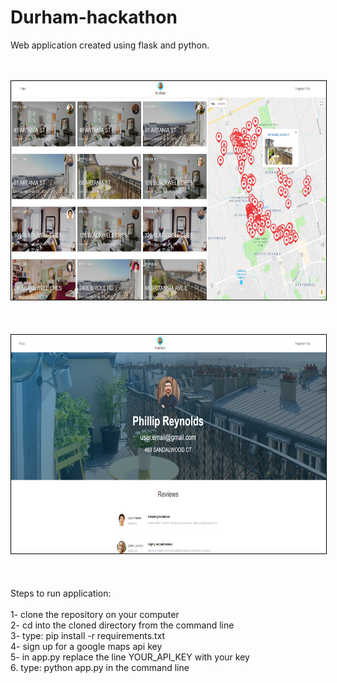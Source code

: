 # Durham-hackathon
Web application created using flask and python.<br>
<br><br>
<!-- ![home](home.png) -->
<img src="home.png" style="width: 600px; height:350px; border: 1px solid black;">
<br><br>
<br><br>
<img src="user.png" style="width: 600px; height:350px; border: 1px solid black;">
<br><br>
<br><br>
Steps to run application:<br><br>
1- clone the repository on your computer<br>
2- cd into the cloned directory from the command line<br>
3- type: pip install -r requirements.txt<br>
4- sign up for a google maps api key<br>
5- in app.py replace the line YOUR_API_KEY with your key<br>
6. type: python app.py in the command line